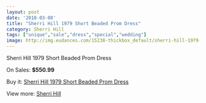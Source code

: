 ```yaml
---
layout: post
date: '2018-03-08'
title: "Sherri Hill 1979 Short Beaded Prom Dress"
category: Sherri Hill
tags: ["unique","sale","dress","special","wedding"]
image: http://img.eudances.com/15238-thickbox_default/sherri-hill-1979-short-beaded-prom-dress.jpg
---
```

Sherri Hill 1979 Short Beaded Prom Dress

On Sales: **$550.99**
<a href="https://www.eudances.com/en/sherri-hill/4514-sherri-hill-1979-short-beaded-prom-dress.html"><amp-img layout="responsive" width="600" height="600" src="//img.eudances.com/15238-thickbox_default/sherri-hill-1979-short-beaded-prom-dress.jpg" alt="Sherri Hill 1979 Short Beaded Prom Dress 0" /></a>
<a href="https://www.eudances.com/en/sherri-hill/4514-sherri-hill-1979-short-beaded-prom-dress.html"><amp-img layout="responsive" width="600" height="600" src="//img.eudances.com/15241-thickbox_default/sherri-hill-1979-short-beaded-prom-dress.jpg" alt="Sherri Hill 1979 Short Beaded Prom Dress 1" /></a>
<a href="https://www.eudances.com/en/sherri-hill/4514-sherri-hill-1979-short-beaded-prom-dress.html"><amp-img layout="responsive" width="600" height="600" src="//img.eudances.com/15240-thickbox_default/sherri-hill-1979-short-beaded-prom-dress.jpg" alt="Sherri Hill 1979 Short Beaded Prom Dress 2" /></a>
<a href="https://www.eudances.com/en/sherri-hill/4514-sherri-hill-1979-short-beaded-prom-dress.html"><amp-img layout="responsive" width="600" height="600" src="//img.eudances.com/15239-thickbox_default/sherri-hill-1979-short-beaded-prom-dress.jpg" alt="Sherri Hill 1979 Short Beaded Prom Dress 3" /></a>

Buy it: [Sherri Hill 1979 Short Beaded Prom Dress](https://www.eudances.com/en/sherri-hill/4514-sherri-hill-1979-short-beaded-prom-dress.html "Sherri Hill 1979 Short Beaded Prom Dress")

View more: [Sherri Hill](https://www.eudances.com/en/80-Sherri-Hill "Sherri Hill")